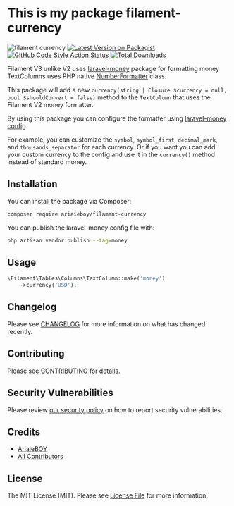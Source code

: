# This is my package filament-currency
![filament currency](https://banners.beyondco.de/Filament%20Currency.jpeg?theme=dark&packageManager=composer+require&packageName=ariaieboy%2Ffilament-currency&pattern=texture&style=style_2&description=Filament+laravel-money+formatter&md=1&showWatermark=1&fontSize=150px&images=currency-dollar&widths=500&heights=500)
[![Latest Version on Packagist](https://img.shields.io/packagist/v/ariaieboy/filament-currency.svg?style=flat-square)](https://packagist.org/packages/ariaieboy/filament-currency)
[![GitHub Code Style Action Status](https://img.shields.io/github/actions/workflow/status/ariaieboy/filament-currency/fix-php-code-style-issues.yml?branch=main&label=code%20style&style=flat-square)](https://github.com/ariaieboy/filament-currency/actions?query=workflow%3A"Fix+PHP+Code+Styling"+branch%3Amain)
[![Total Downloads](https://img.shields.io/packagist/dt/ariaieboy/filament-currency.svg?style=flat-square)](https://packagist.org/packages/ariaieboy/filament-currency)

Filament V3 unlike V2 uses [laravel-money](https://github.com/akaunting/laravel-money) package for formatting money TextColumns uses PHP native [NumberFormatter](https://www.php.net/manual/en/class.numberformatter.php) class.

This package will add a new `currency(string | Closure $currency = null, bool $shouldConvert = false)` method to the `TextColumn` that uses the Filament V2 money formatter.

By using this package you can configure the formatter using [laravel-money config](https://github.com/akaunting/laravel-money/blob/master/config/money.php).

For example, you can customize the `symbol`, `symbol_first`, `decimal_mark`, and `thousands_separator` for each currency. Or if you want you can add your custom currency to the config and use it in the `currency()` method instead of standard money.

## Installation

You can install the package via Composer:

```bash
composer require ariaieboy/filament-currency
```

You can publish the laravel-money config file with:

```bash
php artisan vendor:publish --tag=money
```

## Usage

```php
\Filament\Tables\Columns\TextColumn::make('money')
    ->currency('USD');
```

## Changelog

Please see [CHANGELOG](CHANGELOG.md) for more information on what has changed recently.

## Contributing

Please see [CONTRIBUTING](.github/CONTRIBUTING.md) for details.

## Security Vulnerabilities

Please review [our security policy](../../security/policy) on how to report security vulnerabilities.

## Credits

- [AriaieBOY](https://github.com/ariaieboy)
- [All Contributors](../../contributors)

## License

The MIT License (MIT). Please see [License File](LICENSE.md) for more information.

